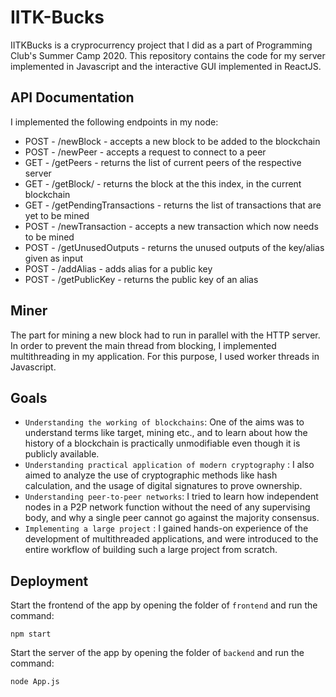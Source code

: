 # IITK-Bucks
IITKBucks is a cryprocurrency project that I did as a part of Programming Club's Summer Camp 2020. This repository contains the code for my server implemented in Javascript and the interactive GUI implemented in ReactJS.

## API Documentation

I implemented the following endpoints in my node:

- POST - /newBlock - accepts a new block to be added to the blockchain
- POST - /newPeer - accepts a request to connect to a peer
- GET - /getPeers - returns the list of current peers of the respective server
- GET - /getBlock/<index> - returns the block at the this index, in the current blockchain
- GET - /getPendingTransactions - returns the list of transactions that are yet to be mined
- POST - /newTransaction - accepts a new transaction which now needs to be mined
- POST - /getUnusedOutputs - returns the unused outputs of the key/alias given as input
- POST - /addAlias - adds alias for a public key
- POST - /getPublicKey - returns the public key of an alias

## Miner
The part for mining a new block had to run in parallel with the HTTP server. In order to prevent the main thread from blocking, I implemented multithreading in my application. For this purpose, I used worker threads in Javascript.

## Goals
- `Understanding the working of blockchains`: One of the aims was to understand terms like target, mining etc., and to learn about how the history of a blockchain is practically unmodifiable even though it is publicly available.
- `Understanding practical application of modern cryptography` : I also aimed to analyze the use of cryptographic methods like hash calculation, and the usage of digital signatures to prove ownership.
- `Understanding peer-to-peer networks`: I tried to learn how independent nodes in a P2P network function without the need of any supervising body, and why a single peer cannot go against the majority consensus.
- `Implementing a large project` : I gained hands-on experience of the development of multithreaded applications, and were introduced to the entire workflow of building such a large project from scratch.

## Deployment
Start the frontend of the app by opening the folder of `frontend` and run the command:
```
npm start
```
Start the server of the app by opening the folder of `backend` and run the command:
```
node App.js
```
